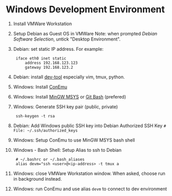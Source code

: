 # Windows Development Environment

1. Install VMWare Workstation
2. Setup Debian as Guest OS in VMWare
   Note: when prompted *Debian Software Selection*, untick "Desktop Environment".
3. Debian: set static IP address. For example: 

        iface eth0 inet static
            address 192.168.123.123
            gateway 192.168.123.2

4. Debian: install [dev-tool](toolset.md) especially vim, tmux, python.

5. Windows: Install [ConEmu][1]

6. Windows: Install [MinGW MSYS][2] or [Git Bash][3] (prefered)

7. Windows: Generate SSH key pair (public, private)

        ssh-keygen -t rsa

8. Debian: Add Windows public SSH key into Debian Authorized SSH Key
    `# File: ~/.ssh/authorized_keys`

9. Windows: Setup ConEmu to use MinGW MSYS bash shell

1. Windows - Bash Shell: Setup Alias to ssh to Debian

        # ~/.bashrc or ~/.bash_aliases
        alias devm="ssh <user>@<ip-address> -t tmux a

2. Windows: close VMWare Workstation window.
   When asked, choose run in background instead.

3. Windows: run ConEmu and use alias `devm` to connect to dev environment

[1]: http://conemu.github.io/
[2]: https://msysgit.github.io/
[3]: http://www.mingw.org/wiki/msys
